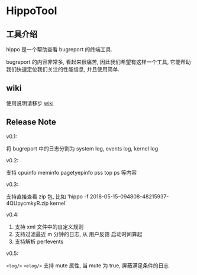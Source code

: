 # HippoTool

## 工具介绍

hippo 是一个帮助查看 bugreport 的终端工具. 

bugreport 的内容非常多, 看起来很痛苦, 因此我们希望有这样一个工具, 它能帮助我们快速定位我们关注的性能信息, 并且使用简单.

## wiki

使用说明请移步 [wiki](http://wiki.n.miui.com/pages/viewpage.action?pageId=96999011)

## Release Note

v0.1:

将 bugreport 中的日志分割为 system log, events log, kernel log

v0.2:

支持 cpuinfo meminfo pagetyepinfo pss top ps 等内容

v0.3:

支持直接查看 zip 包, 比如 'hippo -f 2018-05-15-094808-48215937-4QUpycmkyR.zip kernel'

v0.4:

1. 支持 xml 文件中的自定义规则
1. 支持过滤最近 m 分钟的日志, 从 用户反馈 启动时间算起
1. 支持解析 perfevents

v0.5:

`<log/>` `<elog/>` 支持 mute 属性, 当 mute 为 true, 屏蔽满足条件的日志
